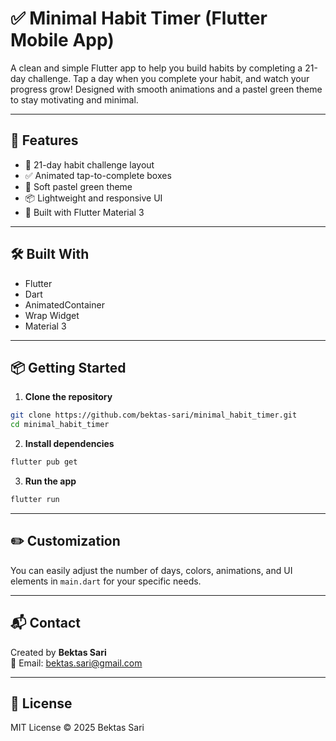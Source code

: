 # ✅ Minimal Habit Timer (Flutter Mobile App)

A clean and simple Flutter app to help you build habits by completing a 21-day challenge. 
Tap a day when you complete your habit, and watch your progress grow! Designed with smooth animations and a pastel green theme to stay motivating and minimal.

---

## 🚀 Features

- 📅 21-day habit challenge layout
- ✅ Animated tap-to-complete boxes
- 🎨 Soft pastel green theme
- 📦 Lightweight and responsive UI
- 📱 Built with Flutter Material 3

---

## 🛠 Built With

- Flutter  
- Dart  
- AnimatedContainer  
- Wrap Widget  
- Material 3

---

## 📦 Getting Started

1. **Clone the repository**

```bash
git clone https://github.com/bektas-sari/minimal_habit_timer.git
cd minimal_habit_timer
```

2. **Install dependencies**

```bash
flutter pub get
```

3. **Run the app**

```bash
flutter run
```

---

## ✏️ Customization

You can easily adjust the number of days, colors, animations, and UI elements in `main.dart` for your specific needs.

---

## 📬 Contact

Created by **Bektas Sari**  
📧 Email: [bektas.sari@gmail.com](mailto:bektas.sari@gmail.com)

---

## 📄 License

MIT License © 2025 Bektas Sari


